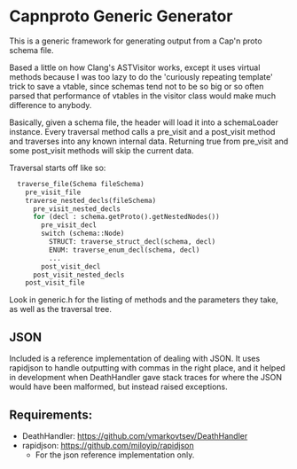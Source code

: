 Capnproto Generic Generator
===========================

This is a generic framework for generating output from a Cap'n proto schema file.

Based a little on how Clang's ASTVisitor works, except it uses virtual methods
because I was too lazy to do the 'curiously repeating template' trick to save a
vtable, since schemas tend not to be so big or so often parsed that performance
of vtables in the visitor class would make much difference to anybody.

Basically, given a schema file, the header will load it into a schemaLoader
instance. Every traversal method calls a pre_visit and a post_visit method and
traverses into any known internal data. Returning true from pre_visit and some
post_visit methods will skip the current data.

Traversal starts off like so:
```python
  traverse_file(Schema fileSchema)
    pre_visit_file
    traverse_nested_decls(fileSchema)
      pre_visit_nested_decls
      for (decl : schema.getProto().getNestedNodes())
        pre_visit_decl
        switch (schema::Node)
          STRUCT: traverse_struct_decl(schema, decl)
          ENUM: traverse_enum_decl(schema, decl)
          ...
        post_visit_decl
      post_visit_nested_decls
    post_visit_file
```
Look in generic.h for the listing of methods and the parameters they take, as
well as the traversal tree.


JSON
----

Included is a reference implementation of dealing with JSON. It uses rapidjson
to handle outputting with commas in the right place, and it helped in
development when DeathHandler gave stack traces for where the JSON would have
been malformed, but instead raised exceptions.



Requirements:
-------------

* DeathHandler: https://github.com/vmarkovtsev/DeathHandler
* rapidjson: https://github.com/miloyip/rapidjson
  * For the json reference implementation only.

